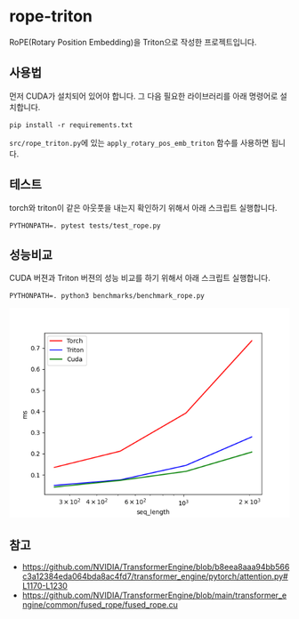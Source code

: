 # rope-triton

RoPE(Rotary Position Embedding)을 Triton으로 작성한 프로젝트입니다.

## 사용법

먼저 CUDA가 설치되어 있어야 합니다. 그 다음 필요한 라이브러리를 아래 명령어로 설치합니다.

```
pip install -r requirements.txt
```

`src/rope_triton.py`에 있는 `apply_rotary_pos_emb_triton` 함수를 사용하면 됩니다.


## 테스트
torch와 triton이 같은 아웃풋을 내는지 확인하기 위해서 아래 스크립트 실행합니다.

```
PYTHONPATH=. pytest tests/test_rope.py
```


## 성능비교

CUDA 버젼과 Triton 버젼의 성능 비교를 하기 위해서 아래 스크립트 실행합니다.

```
PYTHONPATH=. python3 benchmarks/benchmark_rope.py
```

![이미지1](./result/rope-performance.png)


## 참고
* https://github.com/NVIDIA/TransformerEngine/blob/b8eea8aaa94bb566c3a12384eda064bda8ac4fd7/transformer_engine/pytorch/attention.py#L1170-L1230
* https://github.com/NVIDIA/TransformerEngine/blob/main/transformer_engine/common/fused_rope/fused_rope.cu
